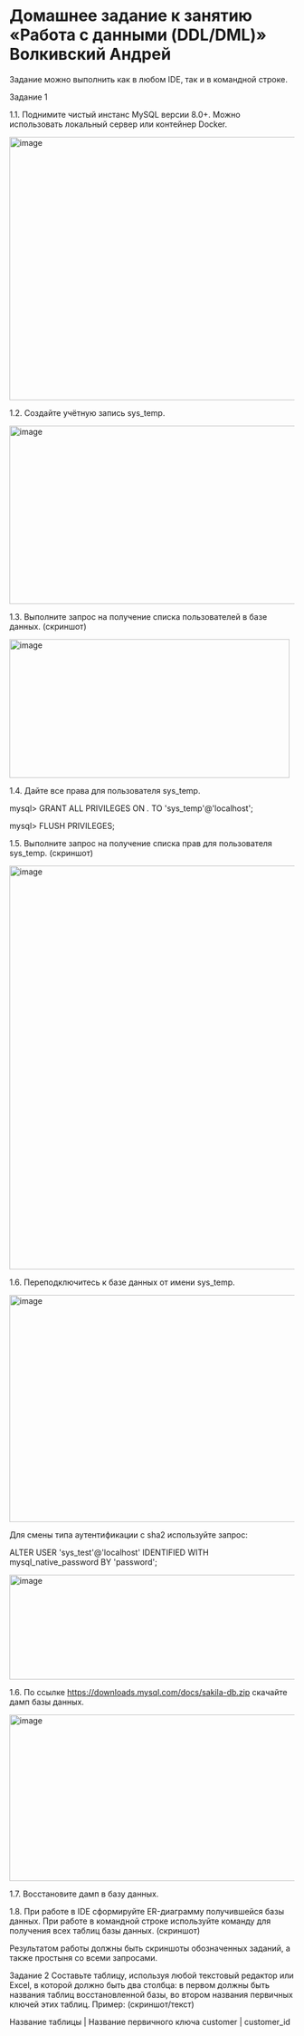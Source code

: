 # Домашнее задание к занятию «Работа с данными (DDL/DML)» Волкивский Андрей

Задание можно выполнить как в любом IDE, так и в командной строке.

Задание 1

1.1. Поднимите чистый инстанс MySQL версии 8.0+. Можно использовать локальный сервер или контейнер Docker.

<img width="1724" height="465" alt="image" src="https://github.com/user-attachments/assets/0faec9e1-d602-44ed-baa1-53ac6a52fdfa" />

1.2. Создайте учётную запись sys_temp.

<img width="887" height="315" alt="image" src="https://github.com/user-attachments/assets/f39aecfe-73c7-4589-8e9b-b382c3f91be1" />

1.3. Выполните запрос на получение списка пользователей в базе данных. (скриншот)

<img width="495" height="245" alt="image" src="https://github.com/user-attachments/assets/040da4ae-72aa-453a-87c8-d2a71e150e2a" />

1.4. Дайте все права для пользователя sys_temp.

mysql> GRANT ALL PRIVILEGES ON *.* TO 'sys_temp'@'localhost';

mysql> FLUSH PRIVILEGES;

1.5. Выполните запрос на получение списка прав для пользователя sys_temp. (скриншот)

<img width="1770" height="713" alt="image" src="https://github.com/user-attachments/assets/c33e2084-49bb-4b85-a1a8-cb27d66d9483" />

1.6. Переподключитесь к базе данных от имени sys_temp.

<img width="846" height="401" alt="image" src="https://github.com/user-attachments/assets/7e1e53bd-efd2-4606-a4dd-cfa90038dabf" />

Для смены типа аутентификации с sha2 используйте запрос:

ALTER USER 'sys_test'@'localhost' IDENTIFIED WITH mysql_native_password BY 'password';

<img width="1011" height="185" alt="image" src="https://github.com/user-attachments/assets/96ef0c50-c83e-479f-bafe-53721e4b07e1" />

1.6. По ссылке https://downloads.mysql.com/docs/sakila-db.zip скачайте дамп базы данных.

<img width="1447" height="294" alt="image" src="https://github.com/user-attachments/assets/d54dda75-bb3d-49d4-98c2-b82cc78a2981" />

1.7. Восстановите дамп в базу данных.



1.8. При работе в IDE сформируйте ER-диаграмму получившейся базы данных. При работе в командной строке используйте команду для получения всех таблиц базы данных. (скриншот)

Результатом работы должны быть скриншоты обозначенных заданий, а также простыня со всеми запросами.

Задание 2
Составьте таблицу, используя любой текстовый редактор или Excel, в которой должно быть два столбца: в первом должны быть названия таблиц восстановленной базы, во втором названия первичных ключей этих таблиц. Пример: (скриншот/текст)

Название таблицы | Название первичного ключа
customer         | customer_id
